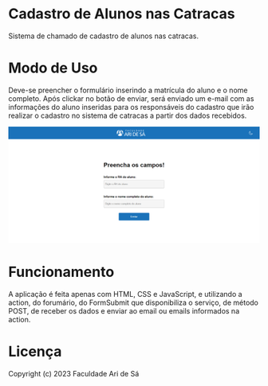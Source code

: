 # Cadastro de Alunos nas Catracas

Sistema de chamado de cadastro de alunos nas catracas.

# Modo de Uso

Deve-se preencher o formulário inserindo a matrícula do aluno
e o nome completo. Após clickar no botão de enviar, será enviado
um e-mail com as informações do aluno inseridas para os responsáveis
do cadastro que irão realizar o cadastro no sistema de catracas 
a partir dos dados recebidos.

![Image](image.png)

# Funcionamento
A aplicação é feita apenas com HTML, CSS e JavaScript, e utilizando a action, do forumário, do FormSubmit que disponibiliza o serviço, de método POST, de receber os dados e enviar ao email ou emails informados na action.

# Licença
Copyright (c) 2023 Faculdade Ari de Sá
